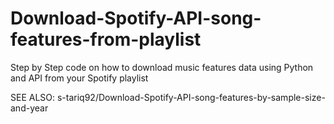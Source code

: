 # Download-Spotify-API-song-features-from-playlist
Step by Step code on how to download music features data using Python and API from your Spotify playlist

SEE ALSO: s-tariq92/Download-Spotify-API-song-features-by-sample-size-and-year
